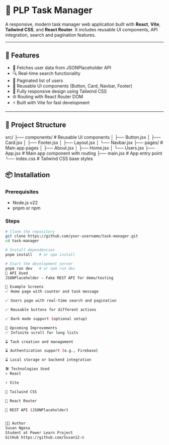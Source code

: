 # 📝 PLP Task Manager

A responsive, modern task manager web application built with **React**, **Vite**, **Tailwind CSS**, and **React Router**. It includes reusable UI components, API integration, search and pagination features.

---

## 🚀 Features

- 🔄 Fetches user data from JSONPlaceholder API
- 🔍 Real-time search functionality
- 📄 Paginated list of users
- 🧱 Reusable UI components (Button, Card, Navbar, Footer)
- 🎨 Fully responsive design using Tailwind CSS
- 🌐 Routing with React Router DOM
- ⚡ Built with Vite for fast development

---

## 📁 Project Structure

src/
├── components/ # Reusable UI components
│ ├── Button.jsx
│ ├── Card.jsx
│ ├── Footer.jsx
│ ├── Layout.jsx
│ └── Navbar.jsx
├── pages/ # Main app pages
│ ├── About.jsx
│ ├── Home.jsx
│ └── Users.jsx
├── App.jsx # Main app component with routing
├── main.jsx # App entry point
└── index.css # Tailwind CSS base styles


## 📦 Installation

### Prerequisites

- Node.js v22
- pnpm or npm

### Steps

```bash
# Clone the repository
git clone https://github.com/your-username/task-manager.git
cd task-manager

# Install dependencies
pnpm install   # or npm install

# Start the development server
pnpm run dev   # or npm run dev
🔗 API Used
JSONPlaceholder — Fake REST API for demo/testing

🧪 Example Screens
✅ Home page with counter and task message

✅ Users page with real-time search and pagination

✅ Reusable buttons for different actions

✅ Dark mode support (optional setup)

📌 Upcoming Improvements
✅ Infinite scroll for long lists

⌛ Task creation and management

⌛ Authentication support (e.g., Firebase)

⌛ Local storage or backend integration

🛠 Technologies Used
⚛️ React

⚡ Vite

🎨 Tailwind CSS

🔗 React Router

📡 REST API (JSONPlaceholder)


👩‍💻 Author
Susan Ngesa
Student at Power Learn Project
GitHub https://github.com/Susan12-n

